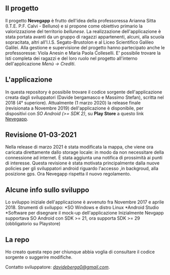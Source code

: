## Il progetto

Il progetto **Nevegapp** è frutto dell'idea della professoressa Arianna Sitta (I.T.E. P.F. Calvi - Belluno) e si propone come obiettivo primario la valorizzazione del territorio *bellunese*.
La realizzazione dell'applicazione è stata portata avanti da un gruppo di ragazzi appartenenti, alcuni, alla scuola sopracitata, altri all'I.I.S. Segato-Brustolon e al Liceo Scientifico Galileo Galilei.
Alla gestione e supervisione del progetto hanno partecipato anche le professoresse: Viola Anesin e Maria Paola Colleselli. E' possibile trovare la lsti completa dei ragazzi e del loro ruolo nel progetto all'interno dell'applicazione *Menù -> Crediti*.

## L'applicazione

In questa repository è possibile trovare il codice sorgente dell'applicazione creata dagli sviluppatori (Davide bergamasco e Massimo Stefan), scritta nel 2018 (4° superiore). Attualmente (1 marzo 2020)  la release finale (revisionata a Novembre 2019) dell'applicazione è disponibile, per dispositivi con *SO Android (>= SDK 2)*, su **Play Store** a questo link [Nevegapp](https://play.google.com/store/apps/details?id=itisegato.com.nevegapptemp "Nevegapp").

## Revisione 01-03-2021

Nella release di marzo 2021 è stata modificata la mappa, che viene ora caricata direttamente dallo storage locale: in modo da non
necessitare della connessione ad internet. È stata aggiunta una notifica di prossimità ai punti di interesse.
Questa revisione è stata motivata principalmente dalla nuove policies per gli sviluppatori android riguardo l'accesso
,in backgroud, alla posizione gps. Ora Nevegapp rispetta il nuovo regolamento.

## Alcune info sullo sviluppo

Lo sviluppo iniziale dell'applicazione è avvenuto fra Novembre 2017 e aprile 2018. 
Strumenti di sviluppo:
   *SO Windows e distro Linux
   *Android Studio
   *Software per disegnare il mock-up dell'applicazione
Inizialmente Nevgapp supportava SO Android con SDK >= 21, ora supporta SDK >= 29 (obbligatorio su Playstore) 

## La repo

Ho creato questa repo per chiunque abbia voglia di consultare il codice sorgente o suggerire modifiche.

Contatto sviluppatore: *davideberga0@gmail.com*.
